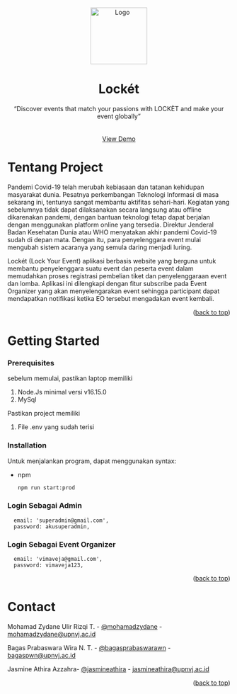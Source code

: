 <!-- Improved compatibility of back to top link: See: https://github.com/othneildrew/Best-README-Template/pull/73 -->

<a id="readme-top"></a>

<!-- PROJECT LOGO -->
<br />
<div align="center">
  <a href="https://github.com/othneildrew/Best-README-Template">
        <img src="https://user-images.githubusercontent.com/89693955/197074589-e17fed99-6159-4bc6-86e9-f9ef8eb0110d.png" alt="Logo" width="128" height="128">
  </a>

  <h1 align="center">Lockét</h1>

  <p align="center">
   “Discover events that match your passions with LOCKÈT and make your event globally”
    <br />
    <br />
    <br />
    <a href="#">View Demo</a>
</div>

<!-- Tentang Project -->

# Tentang Project

Pandemi Covid-19 telah merubah kebiasaan dan tatanan kehidupan
masyarakat dunia. Pesatnya perkembangan Teknologi Informasi di masa sekarang ini, tentunya sangat membantu aktifitas sehari-hari. Kegiatan yang sebelumnya tidak dapat dilaksanakan secara langsung atau offline dikarenakan pandemi, dengan bantuan teknologi tetap dapat berjalan dengan menggunakan platform online yang tersedia. Direktur Jenderal Badan Kesehatan Dunia atau WHO menyatakan akhir pandemi Covid-19 sudah di depan mata. Dengan itu, para penyelenggara event mulai mengubah sistem acaranya yang semula daring menjadi luring.

Lockét (Lock Your Event) aplikasi berbasis website yang berguna untuk membantu penyelenggara suatu event dan peserta event dalam memudahkan proses registrasi pembelian tiket dan penyelenggaraan event dan lomba. Aplikasi ini dilengkapi dengan fitur subscribe pada Event Organizer yang akan menyelengarakan event sehingga participant dapat mendapatkan notifikasi ketika EO tersebut mengadakan event kembali.

<p align="right">(<a href="#readme-top">back to top</a>)</p>

# Getting Started

### Prerequisites

sebelum memulai, pastikan laptop memiliki

1. Node.Js minimal versi v16.15.0
2. MySql

Pastikan project memiliki

1. File .env yang sudah terisi

### Installation

Untuk menjalankan program, dapat menggunakan syntax:

- npm
  ```sh
  npm run start:prod
  ```

### Login Sebagai Admin

      email: 'superadmin@gmail.com',
      password: akusuperadmin,

### Login Sebagai Event Organizer

      email: 'vimaveja@gmail.com',
      password: vimaveja123,

<p align="right">(<a href="#readme-top">back to top</a>)</p>

<!-- CONTACT -->

# Contact

Mohamad Zydane Ulir Rizqi T. - [@mohamadzydane](https://www.linkedin.com/in/mohamadzydane/) - mohamadzydane@upnvj.ac.id

Bagas Prabaswara Wira N. T. - [@bagasprabaswarawn](https://www.linkedin.com/in/bagasprabaswarawn/) - bagaspwn@upnvj.ac.id

Jasmine Athira Azzahra- [@jasmineathira](https://www.linkedin.com/in/jasmine-athira-azzahra/) - jasmineathira@upnvj.ac.id

<p align="right">(<a href="#readme-top">back to top</a>)</p>

<!-- ACKNOWLEDGMENTS -->
